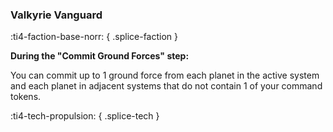 ### **Valkyrie Vanguard**
:ti4-faction-base-norr:
{ .splice-faction }

**During the "Commit Ground Forces" step:**

You can commit up to 1 ground force from each planet in the active system and each planet in adjacent systems that do not contain 1 of your command tokens.

:ti4-tech-propulsion:
{ .splice-tech }
